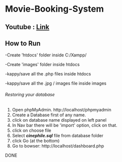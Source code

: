 # Movie-Booking-System

## Youtube : [Link](https://youtu.be/twPQMymkgJk)

## How to Run
-Create 'htdocs' folder inside C:/Xampp/

-Create 'images' folder inside htdocs

-kappy/save all the .php files inside htdocs

-kappy/save all the .jpg / images file inside images

###### Restoring your database 

1. Open phpMyAdmin. http://localhost/phpmyadmin
2. Create a Database first of any name.
3. click on database name displayed on left panel
4. In Nav bar there will be 'import' option, click on that.
5. click on choose file
6. Select ***cinephile.sql*** file from database folder
7. click Go (at the bottom)
8. Go to bowser: http://localhost/dashboard.php

DONE
